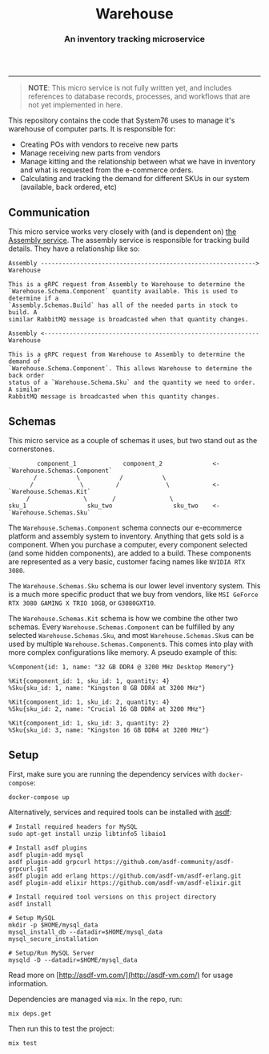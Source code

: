 <div align="center">
  <h1>Warehouse</h1>
  <h3>An inventory tracking microservice</h3>
  <br>
  <br>
</div>

---

> **NOTE**: This micro service is not fully written yet, and includes references
> to database records, processes, and workflows that are not yet implemented in
> here.

This repository contains the code that System76 uses to manage it's warehouse of
computer parts. It is responsible for:

- Creating POs with vendors to receive new parts
- Manage receiving new parts from vendors
- Manage kitting and the relationship between what we have in inventory and what
  is requested from the e-commerce orders.
- Calculating and tracking the demand for different SKUs in our system (available, back ordered, etc)

## Communication

This micro service works very closely with (and is dependent on)
[the Assembly service](https://github.com/system76/assembly). The assembly
service is responsible for tracking build details. They have a relationship like
so:

```
Assembly ------------------------------------------------------------> Warehouse

This is a gRPC request from Assembly to Warehouse to determine the
`Warehouse.Schema.Component` quantity available. This is used to determine if a
`Assembly.Schemas.Build` has all of the needed parts in stock to build. A
similar RabbitMQ message is broadcasted when that quantity changes.

Assembly <------------------------------------------------------------ Warehouse

This is a gRPC request from Warehouse to Assembly to determine the demand of
`Warehouse.Schema.Component`. This allows Warehouse to determine the back order
status of a `Warehouse.Schema.Sku` and the quantity we need to order. A similar
RabbitMQ message is broadcasted when this quantity changes.
```

## Schemas

This micro service as a couple of schemas it uses, but two stand out as the
cornerstones.

```
        component_1             component_2              <- `Warehouse.Schemas.Component`
       /           \           /           \
      /             \         /             \            <- `Warehouse.Schemas.Kit`
     /               \       /               \
sku_1                 sku_two                 sku_two    <- `Warehouse.Schemas.Sku`
```

The `Warehouse.Schemas.Component` schema connects our e-ecommerce platform and
assembly system to inventory. Anything that gets sold is a component. When you
purchase a computer, every component selected (and some hidden components), are
added to a build. These components are represented as a very basic, customer
facing names like `NVIDIA RTX 3080`.

The `Warehouse.Schemas.Sku` schema is our lower level inventory system. This
is a much more specific product that we buy from vendors, like
`MSI GeForce RTX 3080 GAMING X TRIO 10GB`, or `G3080GXT10`.

The `Warehouse.Schemas.Kit` schema is how we combine the other two schemas.
Every `Warehouse.Schemas.Component` can be fulfilled by any selected
`Warehouse.Schemas.Sku`, and most `Warehouse.Schemas.Sku`s can be used by
multiple `Warehouse.Schemas.Component`s. This comes into play with more complex
configurations like memory. A pseudo example of this:

```
%Component{id: 1, name: "32 GB DDR4 @ 3200 MHz Desktop Memory"}

%Kit{component_id: 1, sku_id: 1, quantity: 4}
%Sku{sku_id: 1, name: "Kingston 8 GB DDR4 at 3200 MHz"}

%Kit{component_id: 1, sku_id: 2, quantity: 4}
%Sku{sku_id: 2, name: "Crucial 16 GB DDR4 at 3200 MHz"}

%Kit{component_id: 1, sku_id: 3, quantity: 2}
%Sku{sku_id: 3, name: "Kingston 16 GB DDR4 at 3200 MHz"}
```

## Setup

First, make sure you are running the dependency services with `docker-compose`:

```shell
docker-compose up
```

Alternatively, services and required tools can be installed with [asdf](https://github.com/asdf-vm/asdf):

```shell
# Install required headers for MySQL
sudo apt-get install unzip libtinfo5 libaio1

# Install asdf plugins
asdf plugin-add mysql
asdf plugin-add grpcurl https://github.com/asdf-community/asdf-grpcurl.git
asdf plugin add erlang https://github.com/asdf-vm/asdf-erlang.git
asdf plugin-add elixir https://github.com/asdf-vm/asdf-elixir.git

# Install required tool versions on this project directory
asdf install

# Setup MySQL
mkdir -p $HOME/mysql_data
mysql_install_db --datadir=$HOME/mysql_data
mysql_secure_installation

# Setup/Run MySQL Server
mysqld -D --datadir=$HOME/mysql_data
```

Read more on [http://asdf-vm.com/](http://asdf-vm.com/) for usage information.

Dependencies are managed via `mix`. In the repo, run:

```shell
mix deps.get
```

Then run this to test the project:

```shell
mix test
```
